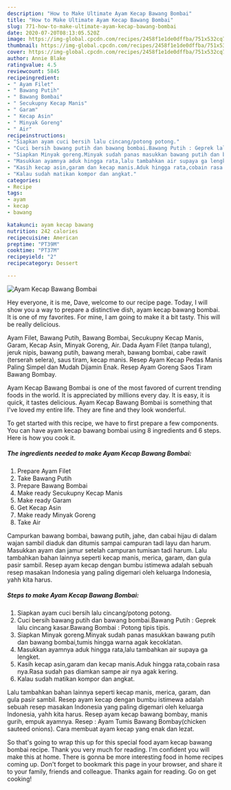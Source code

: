 ```yaml
---
description: "How to Make Ultimate Ayam Kecap Bawang Bombai"
title: "How to Make Ultimate Ayam Kecap Bawang Bombai"
slug: 771-how-to-make-ultimate-ayam-kecap-bawang-bombai
date: 2020-07-20T08:13:05.520Z
image: https://img-global.cpcdn.com/recipes/2458f1e1de0dffba/751x532cq70/ayam-kecap-bawang-bombai-foto-resep-utama.jpg
thumbnail: https://img-global.cpcdn.com/recipes/2458f1e1de0dffba/751x532cq70/ayam-kecap-bawang-bombai-foto-resep-utama.jpg
cover: https://img-global.cpcdn.com/recipes/2458f1e1de0dffba/751x532cq70/ayam-kecap-bawang-bombai-foto-resep-utama.jpg
author: Annie Blake
ratingvalue: 4.5
reviewcount: 5845
recipeingredient:
- " Ayam Filet"
- " Bawang Putih"
- " Bawang Bombai"
- " Secukupny Kecap Manis"
- " Garam"
- " Kecap Asin"
- " Minyak Goreng"
- " Air"
recipeinstructions:
- "Siapkan ayam cuci bersih lalu cincang/potong potong."
- "Cuci bersih bawang putih dan bawang bombai.Bawang Putih : Geprek lalu cincang kasar.Bawang Bombai : Potong tipis tipis."
- "Siapkan Minyak goreng.Minyak sudah panas masukkan bawang putih dan bawang bombai,tumis hingga warna agak kecoklatan."
- "Masukkan ayamnya aduk hingga rata,lalu tambahkan air supaya ga lengket."
- "Kasih kecap asin,garam dan kecap manis.Aduk hingga rata,cobain rasa nya.Rasa sudah pas diamkan sampe air nya agak kering."
- "Kalau sudah matikan kompor dan angkat."
categories:
- Recipe
tags:
- ayam
- kecap
- bawang

katakunci: ayam kecap bawang 
nutrition: 242 calories
recipecuisine: American
preptime: "PT39M"
cooktime: "PT37M"
recipeyield: "2"
recipecategory: Dessert

---
```



![Ayam Kecap Bawang Bombai](https://img-global.cpcdn.com/recipes/2458f1e1de0dffba/751x532cq70/ayam-kecap-bawang-bombai-foto-resep-utama.jpg)

Hey everyone, it is me, Dave, welcome to our recipe page. Today, I will show you a way to prepare a distinctive dish, ayam kecap bawang bombai. It is one of my favorites. For mine, I am going to make it a bit tasty. This will be really delicious.

Ayam Filet, Bawang Putih, Bawang Bombai, Secukupny Kecap Manis, Garam, Kecap Asin, Minyak Goreng, Air. Dada Ayam Filet (tanpa tulang), jeruk nipis, bawang putih, bawang merah, bawang bombai, cabe rawit (terserah selera), saus tiram, kecap manis. Resep Ayam Kecap Pedas Manis Paling Simpel dan Mudah Dijamin Enak. Resep Ayam Goreng Saos Tiram Bawang Bombay.

Ayam Kecap Bawang Bombai is one of the most favored of current trending foods in the world. It is appreciated by millions every day. It is easy, it is quick, it tastes delicious. Ayam Kecap Bawang Bombai is something that I've loved my entire life. They are fine and they look wonderful.


To get started with this recipe, we have to first prepare a few components. You can have ayam kecap bawang bombai using 8 ingredients and 6 steps. Here is how you cook it.

<!--inarticleads1-->

##### The ingredients needed to make Ayam Kecap Bawang Bombai:

1. Prepare  Ayam Filet
1. Take  Bawang Putih
1. Prepare  Bawang Bombai
1. Make ready  Secukupny Kecap Manis
1. Make ready  Garam
1. Get  Kecap Asin
1. Make ready  Minyak Goreng
1. Take  Air


Campurkan bawang bombai, bawang putih, jahe, dan cabai hijau di dalam wajan sambil diaduk dan ditumis sampai campuran tadi layu dan harum. Masukkan ayam dan jamur setelah campuran tumisan tadi harum. Lalu tambahkan bahan lainnya seperti kecap manis, merica, garam, dan gula pasir sambil. Resep ayam kecap dengan bumbu istimewa adalah sebuah resep masakan Indonesia yang paling digemari oleh keluarga Indonesia, yahh kita harus. 

<!--inarticleads2-->

##### Steps to make Ayam Kecap Bawang Bombai:

1. Siapkan ayam cuci bersih lalu cincang/potong potong.
1. Cuci bersih bawang putih dan bawang bombai.Bawang Putih : Geprek lalu cincang kasar.Bawang Bombai : Potong tipis tipis.
1. Siapkan Minyak goreng.Minyak sudah panas masukkan bawang putih dan bawang bombai,tumis hingga warna agak kecoklatan.
1. Masukkan ayamnya aduk hingga rata,lalu tambahkan air supaya ga lengket.
1. Kasih kecap asin,garam dan kecap manis.Aduk hingga rata,cobain rasa nya.Rasa sudah pas diamkan sampe air nya agak kering.
1. Kalau sudah matikan kompor dan angkat.


Lalu tambahkan bahan lainnya seperti kecap manis, merica, garam, dan gula pasir sambil. Resep ayam kecap dengan bumbu istimewa adalah sebuah resep masakan Indonesia yang paling digemari oleh keluarga Indonesia, yahh kita harus. Resep ayam kecap bawang bombay, manis gurih, empuk ayamnya. Resep : Ayam Tumis Bawang Bombay(chicken sauteed onions). Cara membuat ayam kecap yang enak dan lezat. 

So that's going to wrap this up for this special food ayam kecap bawang bombai recipe. Thank you very much for reading. I'm confident you will make this at home. There is gonna be more interesting food in home recipes coming up. Don't forget to bookmark this page in your browser, and share it to your family, friends and colleague. Thanks again for reading. Go on get cooking!
